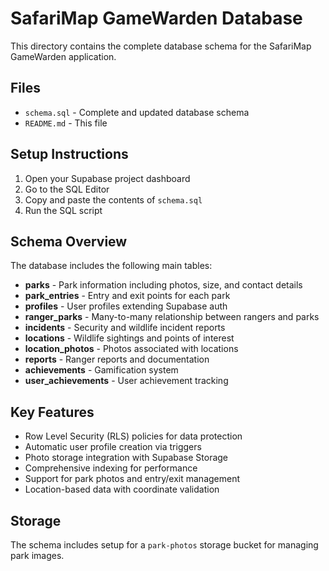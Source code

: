 # SafariMap GameWarden Database

This directory contains the complete database schema for the SafariMap GameWarden application.

## Files

- `schema.sql` - Complete and updated database schema
- `README.md` - This file

## Setup Instructions

1. Open your Supabase project dashboard
2. Go to the SQL Editor
3. Copy and paste the contents of `schema.sql`
4. Run the SQL script

## Schema Overview

The database includes the following main tables:

- **parks** - Park information including photos, size, and contact details
- **park_entries** - Entry and exit points for each park
- **profiles** - User profiles extending Supabase auth
- **ranger_parks** - Many-to-many relationship between rangers and parks
- **incidents** - Security and wildlife incident reports
- **locations** - Wildlife sightings and points of interest
- **location_photos** - Photos associated with locations
- **reports** - Ranger reports and documentation
- **achievements** - Gamification system
- **user_achievements** - User achievement tracking

## Key Features

- Row Level Security (RLS) policies for data protection
- Automatic user profile creation via triggers
- Photo storage integration with Supabase Storage
- Comprehensive indexing for performance
- Support for park photos and entry/exit management
- Location-based data with coordinate validation

## Storage

The schema includes setup for a `park-photos` storage bucket for managing park images.